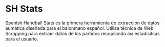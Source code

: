 # SH Stats

Spanish Handball Stats es la primera herramienta de extracción de datos aumática diseñada para el balonmano español. Utiliza técnica de Web Scrapping para extraer datos de los partidos recopilando así estadísitcas para el usuario. 
